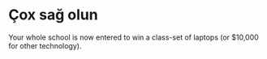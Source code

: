 

# Çox sağ olun

Your whole school is now entered to win a class-set of laptops (or $10,000 for other technology).